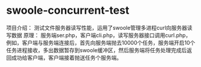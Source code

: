 # swoole-concurrent-test
项目介绍：
  测试文件服务器读写性能，运用了swoole管理多进程curl向服务器读写数据
原理：
  服务端ser.php，客户端cli.php，读写服务器接口调用curl.php，例如，客户端与服务端连接后，首先向服务端抛去10000个任务，服务端开启10个任务进程接收，多出数据暂存到swoole缓冲区，然后服务端将任务处理完成后返回成功给客户端，客户端接着抛送任务个服务端。
